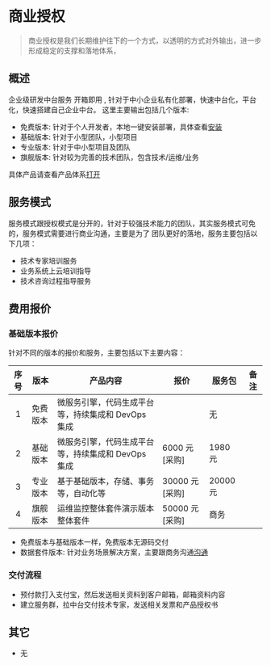 # 商业授权

> 商业授权是我们长期维护往下的一个方式，以透明的方式对外输出，进一步形成稳定的支撑和落地体系，

## 概述

企业级研发中台服务 开箱即用 , 针对于中小企业私有化部署，快速中台化，平台化，快速搭建自己企业中台。
这里主要输出包括几个版本:

- 免费版本: 针对于个人开发者，本地一键安装部署，具体查看[安装](http://localhost:8080/env/development/)
- 基础版本: 针对于小型团队，小型项目
- 专业版本: 针对于中小型项目及团队
- 旗舰版本: 针对较为完善的技术团队，包含技术/运维/业务

具体产品请查看产品体系[打开](http://alinesno-platform.linesno.com/platform)

## 服务模式

服务模式跟授权模式是分开的，针对于较强技术能力的团队，其实服务模式可免的，服务模式需要进行商业沟通，主要是为了
团队更好的落地，服务主要包括以下几项：

- 技术专家培训服务
- 业务系统上云培训指导
- 技术咨询过程指导服务

## 费用报价

### 基础版本报价

针对不同的版本的报价和服务，主要包括以下主要内容：

| 序号 | 版本     | 产品内容                                           | 报价           | 服务包   | 备注 |
| :--: | -------- | -------------------------------------------------- | -------------- | -------- | ---- |
|  1   | 免费版本 | 微服务引擎，代码生成平台等，持续集成和 DevOps 集成 |                | 无       |      |
|  2   | 基础版本 | 微服务引擎，代码生成平台等，持续集成和 DevOps 集成 | 6000 元[采购]  | 1980 元  |      |
|  3   | 专业版本 | 基于基础版本，存储、事务等，自动化等               | 30000 元[采购] | 20000 元 |      |
|  4   | 旗舰版本 | 运维监控整体套件演示版本整体套件                   | 50000 元[采购] | 商务     |      |

- 免费版本与基础版本一样，免费版本无源码交付
- 数据套件版本: 针对业务场景解决方案，主要跟商务沟通[沟通](#)

### 交付流程

- 预付款打入支付宝，然后发送相关资料到客户邮箱，邮箱资料内容
- 建立服务群，拉中台交付技术专家，发送相关发票和产品授权书

## 其它

- 无

